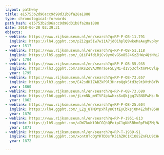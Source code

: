 ```yaml
---
layout: pathway
title: e15753b2d96acc9d98d31b8fa28a1888
type: chronological-forwards
path_hash: e15753b2d96acc9d98d31b8fa28a1888
date: 2018-06-20 02:39:31
objects:
- weblink: https://www.rijksmuseum.nl/en/search?q=RP-P-OB-11.791
  imglink: https://lh4.ggpht.com/pZi2ga5Iw7w11A7jdO1hplQ9wkeMaAegMvpRytx6KKTte9pWdaab0f5D_90vqIL2EL2c460jwdo7oZ8PJbnyP9tb0JA=s200
  year: 1517
- weblink: https://www.rijksmuseum.nl/en/search?q=RP-P-OB-51.118
  imglink: https://lh5.ggpht.com/_QiiF4fdiRjCv9ym8vGSo85J4KzZHWz4QtNhiX91d6pxWGJoMK-2RCAX9PFEq4u6bINqDdAJnPLq3v4mhpPeHukKLvw=s200
  year: 1704
- weblink: https://www.rijksmuseum.nl/en/search?q=RP-P-OB-55.935
  imglink: https://lh3.ggpht.com/JmKsZoVA3MKra6F5LyM1-d1Vp3cfxtmPFOVlqcMvOu4z-rtXFVhHQ60KO_hR8-z-UAQHK-GJOV3RVY1A6J91dWAVZocD=s200
  year: 1795
- weblink: https://www.rijksmuseum.nl/en/search?q=RP-P-OB-73.657
  imglink: https://lh3.ggpht.com/E42sdHIZABZkP9l3HnroQgkStd3q9tDVtM8YPd2B8jzFPWy6QmsXqW7JbIoqW_hmYGg5i9g1VXZP_34AIEXmVOMVrw=s200
  year: 1860
- weblink: https://www.rijksmuseum.nl/en/search?q=RP-P-OB-73.680
  imglink: https://lh6.ggpht.com/jLrmNN_mHTVF4pAwhxsSxQkjgqIVBN8PwMs-RqMvxISHKUy0inpKPp2-mNrzYuwQsvSRLNN-DN88qfBQT5RUcjMBQEoW=s200
  year: 1862
- weblink: https://www.rijksmuseum.nl/en/search?q=RP-P-OB-25.604
  imglink: https://lh4.ggpht.com/_LZg_8TMDYpxhlyn6ttEyCbksj0M4E2hdY85HHqlaOVxTMmiSIosr_lEmOahsMKz0OGDfbHPhGQXQErxrvF_WIRjBrM=s200
  year: 1870
- weblink: https://www.rijksmuseum.nl/en/search?q=RP-P-1951-813
  imglink: https://lh5.ggpht.com/aDWZkuKtDhCGQhQPoipC1gKN5Bhm0pEhQZMj9A7jXvuGBtrzE-b5fTL-pVDMhhpn_S00-ufMmBiP8u7B4e4SjXgQ2p4=s200
  year: 1871
- weblink: https://www.rijksmuseum.nl/en/search?q=RP-T-1939-91
  imglink: https://lh6.ggpht.com/xontOTcOgYRTDDsfK3ihZRC1K1O8SZnFLU9CHdXd5FzPfCVGRknFjdYluCogBTk2GhKIIk3hNB61ws2dRmr3SEy4Mvw=s200
  year: 1872

---
```

